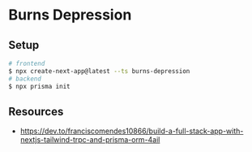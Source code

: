 # Burns Depression

## Setup

```sh
# frontend
$ npx create-next-app@latest --ts burns-depression
# backend
$ npx prisma init
```

## Resources

- https://dev.to/franciscomendes10866/build-a-full-stack-app-with-nextjs-tailwind-trpc-and-prisma-orm-4ail
